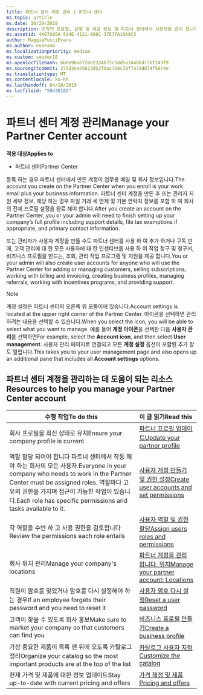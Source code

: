 ```yaml
---
title: 파트너 센터 계정 관리 | 파트너 센터
ms.topic: article
ms.date: 10/29/2018
description: 조직의 프로필, 은행 및 세금 정보 및 파트너 센터에서 사용자를 관리 합니다.
ms.assetid: 4A07A85A-594E-4121-808C-37E7FA18A0C5
author: MaggiePucciEvans
ms.author: evansma
ms.localizationpriority: medium
ms.custom: seodec18
ms.openlocfilehash: 6b0e9ba672bb22d4b72c58d5a344bbd736f243f9
ms.sourcegitcommit: 275d3eee5613d52f0ac7b8c78f7a7ddd74f56c9e
ms.translationtype: MT
ms.contentlocale: ko-KR
ms.lasthandoff: 04/10/2019
ms.locfileid: "59430182"
---
```

# <a name="manage-your-partner-center-account"></a><span data-ttu-id="e0d23-103">파트너 센터 계정 관리</span><span class="sxs-lookup"><span data-stu-id="e0d23-103">Manage your Partner Center account</span></span>

**<span data-ttu-id="e0d23-104">적용 대상</span><span class="sxs-lookup"><span data-stu-id="e0d23-104">Applies to</span></span>**

-  <span data-ttu-id="e0d23-105">파트너 센터</span><span class="sxs-lookup"><span data-stu-id="e0d23-105">Partner Center</span></span>

<span data-ttu-id="e0d23-106">등록 하는 경우 파트너 센터에서 만든 계정이 업무용 메일 및 회사 정보입니다.</span><span class="sxs-lookup"><span data-stu-id="e0d23-106">The account you create on the Partner Center when you enroll is your work email plus your business information.</span></span> <span data-ttu-id="e0d23-107">파트너 센터 계정을 만든 후 또는 관리자 지원 세부 정보, 해당 하는 경우 파일 거래 세 면제 및 기본 연락처 정보를 포함 하 여 회사의 전체 프로필 설정을 완료 해야 합니다.</span><span class="sxs-lookup"><span data-stu-id="e0d23-107">After you create an account on the Partner Center, you or your admin will need to finish setting up your company’s full profile including support details, file tax exemptions if appropriate, and primary contact information.</span></span> 

<span data-ttu-id="e0d23-108">또는 관리자가 사용자 계정을 만들 수도 파트너 센터를 사용 하 여 추가 하거나 구독 판매, 고객 관리에 대 한 모든 사용자에 대 한 인센티브를 사용 하 여 작업 청구 및 청구서, 비즈니스 프로필을 만드는, 조회, 관리 작업 프로그램 및 지원을 제공 합니다.</span><span class="sxs-lookup"><span data-stu-id="e0d23-108">You or your admin will also create user accounts for anyone who will use the Partner Center for adding or managing customers, selling subscriptions, working with billing and invoicing, creating business profiles, managing referrals, working with incentives programs, and providing support.</span></span>

>[!NOTE]
><span data-ttu-id="e0d23-109">계정 설정은 파트너 센터의 오른쪽 위 모퉁이에 있습니다.</span><span class="sxs-lookup"><span data-stu-id="e0d23-109">Account settings is located at the upper right corner of the Partner Center.</span></span> <span data-ttu-id="e0d23-110">아이콘을 선택하면 관리하려는 내용을 선택할 수 있습니다.</span><span class="sxs-lookup"><span data-stu-id="e0d23-110">When you select the icon, you will be able to select what you want to manage.</span></span> <span data-ttu-id="e0d23-111">예를 들어 **계정 아이콘**을 선택한 다음 **사용자 관리**를 선택하면</span><span class="sxs-lookup"><span data-stu-id="e0d23-111">For example, select the **Account icon**, and then select **User management**.</span></span> <span data-ttu-id="e0d23-112">사용자 관리 페이지로 연결되고 모든 **계정 설정** 옵션이 포함된 추가 창도 열립니다.</span><span class="sxs-lookup"><span data-stu-id="e0d23-112">This takes you to your user management page and also opens up an additional pane that includes all **Account settings** options.</span></span>


## <a name="resources-to-help-you-manage-your-partner-center-account"></a><span data-ttu-id="e0d23-113">파트너 센터 계정을 관리하는 데 도움이 되는 리소스</span><span class="sxs-lookup"><span data-stu-id="e0d23-113">Resources to help you manage your Partner Center account</span></span>

|**<span data-ttu-id="e0d23-114">수행 작업</span><span class="sxs-lookup"><span data-stu-id="e0d23-114">To do this</span></span>**   |**<span data-ttu-id="e0d23-115">이 글 읽기</span><span class="sxs-lookup"><span data-stu-id="e0d23-115">Read this</span></span>**   |
|-----------------------|:-----------------------|
|<span data-ttu-id="e0d23-116">회사 프로필을 최신 상태로 유지</span><span class="sxs-lookup"><span data-stu-id="e0d23-116">Ensure your company profile is current</span></span>   |[<span data-ttu-id="e0d23-117">파트너 프로필 업데이트</span><span class="sxs-lookup"><span data-stu-id="e0d23-117">Update your partner profile</span></span>](update-your-partner-profile.md)|
|<span data-ttu-id="e0d23-118">역할 할당 되어야 합니다 파트너 센터에서 작동 해야 하는 회사의 모든 사용자.</span><span class="sxs-lookup"><span data-stu-id="e0d23-118">Everyone in your company who needs to work in the Partner Center must be assigned roles.</span></span> <span data-ttu-id="e0d23-119">역할마다 고유의 권한을 가지며 접근이 가능한 작업이 있습니다.</span><span class="sxs-lookup"><span data-stu-id="e0d23-119">Each role has specific permissions and tasks available to it.</span></span>|[<span data-ttu-id="e0d23-120">사용자 계정 만들기 및 권한 설정</span><span class="sxs-lookup"><span data-stu-id="e0d23-120">Create user accounts and set permissions</span></span>](create-user-accounts-and-set-permissions.md)|
|<span data-ttu-id="e0d23-121">각 역할을 수반 하 고 사용 권한을 검토합니다</span><span class="sxs-lookup"><span data-stu-id="e0d23-121">Review the permissions each role entails</span></span>|[<span data-ttu-id="e0d23-122">사용자 역할 및 권한 할당</span><span class="sxs-lookup"><span data-stu-id="e0d23-122">Assign users roles and permissions</span></span>](permissions-overview.md)
|<span data-ttu-id="e0d23-123">회사 위치 관리</span><span class="sxs-lookup"><span data-stu-id="e0d23-123">Manage your company's locations</span></span>|[<span data-ttu-id="e0d23-124">파트너 계정을 관리 합니다. 위치</span><span class="sxs-lookup"><span data-stu-id="e0d23-124">Manage your partner account: Locations</span></span>](manage-locations.md)
|<span data-ttu-id="e0d23-125">직원이 암호를 잊었거나 암호를 다시 설정해야 하는 경우</span><span class="sxs-lookup"><span data-stu-id="e0d23-125">If an employee forgets their password and you need to reset it</span></span>  |[<span data-ttu-id="e0d23-126">사용자 암호 다시 설정</span><span class="sxs-lookup"><span data-stu-id="e0d23-126">Reset a user password</span></span>](reset-a-user-password.md)|
|<span data-ttu-id="e0d23-127">고객이 찾을 수 있도록 회사 홍보</span><span class="sxs-lookup"><span data-stu-id="e0d23-127">Make sure to market your company so that customers can find you</span></span>   |[<span data-ttu-id="e0d23-128">비즈니스 프로필 만들기</span><span class="sxs-lookup"><span data-stu-id="e0d23-128">Create a business profile</span></span>](create-a-marketing-profile.md)|
|<span data-ttu-id="e0d23-129">가장 중요한 제품이 목록 맨 위에 오도록 카탈로그 정리</span><span class="sxs-lookup"><span data-stu-id="e0d23-129">Organize your catalog so the most important products are at the top of the list</span></span>   |[<span data-ttu-id="e0d23-130">카탈로그 사용자 지정</span><span class="sxs-lookup"><span data-stu-id="e0d23-130">Customize the catalog</span></span>](customize-the-catalog.md)|
|<span data-ttu-id="e0d23-131">현재 가격 및 제품에 대한 정보 업데이트</span><span class="sxs-lookup"><span data-stu-id="e0d23-131">Stay up-to-date with current pricing and offers</span></span>   |[<span data-ttu-id="e0d23-132">가격 책정 및 제품</span><span class="sxs-lookup"><span data-stu-id="e0d23-132">Pricing and offers</span></span>](pricing-and-offers.md)|













 

 




